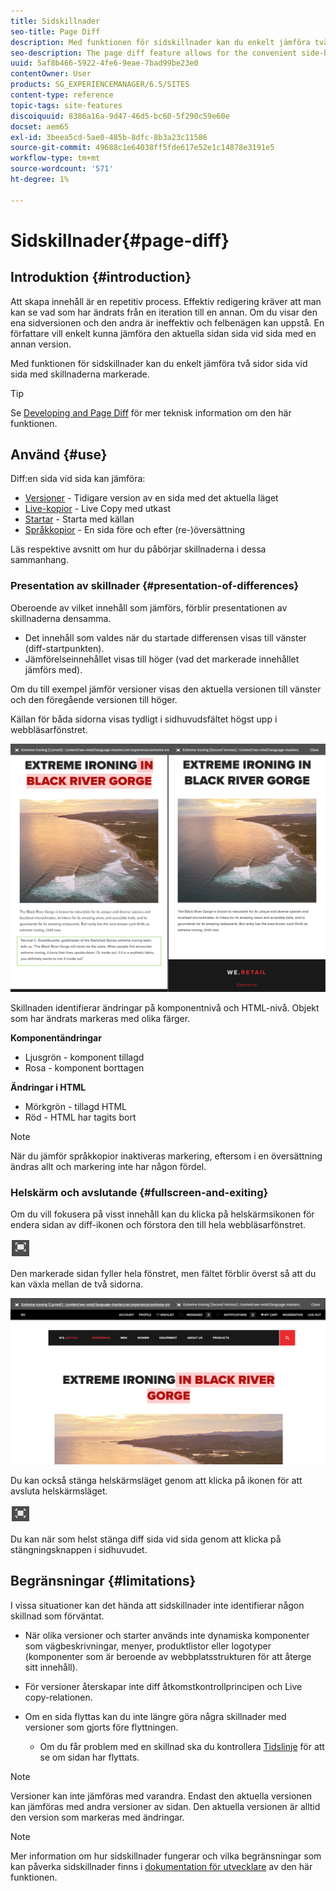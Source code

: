 ```yaml
---
title: Sidskillnader
seo-title: Page Diff
description: Med funktionen för sidskillnader kan du enkelt jämföra två sidor sida vid sida med skillnaderna markerade.
seo-description: The page diff feature allows for the convenient side-by-side comparison of two pages with their differences highlighted.
uuid: 5af8b466-5922-4fe6-9eae-7bad99be23e0
contentOwner: User
products: SG_EXPERIENCEMANAGER/6.5/SITES
content-type: reference
topic-tags: site-features
discoiquuid: 8386a16a-9d47-46d5-bc60-5f290c59e60e
docset: aem65
exl-id: 3beea5cd-5ae0-485b-8dfc-8b3a23c11586
source-git-commit: 49688c1e64038ff5fde617e52e1c14878e3191e5
workflow-type: tm+mt
source-wordcount: '571'
ht-degree: 1%

---
```


# Sidskillnader{#page-diff}

## Introduktion {#introduction}

Att skapa innehåll är en repetitiv process. Effektiv redigering kräver att man kan se vad som har ändrats från en iteration till en annan. Om du visar den ena sidversionen och den andra är ineffektiv och felbenägen kan uppstå. En författare vill enkelt kunna jämföra den aktuella sidan sida vid sida med en annan version.

Med funktionen för sidskillnader kan du enkelt jämföra två sidor sida vid sida med skillnaderna markerade.

>[!TIP]
>
>Se [Developing and Page Diff](/help/sites-developing/pagediff.md#operation-details) för mer teknisk information om den här funktionen.

## Använd {#use}

Diff:en sida vid sida kan jämföra:

* [Versioner](/help/sites-authoring/working-with-page-versions.md#comparing-a-version-with-current-page) - Tidigare version av en sida med det aktuella läget
* [Live-kopior](/help/sites-administering/msm-livecopy.md#comparing-a-live-copy-page-with-a-blueprint-page) - Live Copy med utkast
* [Startar](/help/sites-authoring/launches-editing.md#comparing-a-launch-page-to-its-source-page) - Starta med källan
* [Språkkopior](/help/sites-administering/tc-manage.md#comparing-language-copies) - En sida före och efter (re-)översättning

Läs respektive avsnitt om hur du påbörjar skillnaderna i dessa sammanhang.

### Presentation av skillnader {#presentation-of-differences}

Oberoende av vilket innehåll som jämförs, förblir presentationen av skillnaderna densamma.

* Det innehåll som valdes när du startade differensen visas till vänster (diff-startpunkten).
* Jämförelseinnehållet visas till höger (vad det markerade innehållet jämförs med).

Om du till exempel jämför versioner visas den aktuella versionen till vänster och den föregående versionen till höger.

Källan för båda sidorna visas tydligt i sidhuvudsfältet högst upp i webbläsarfönstret.

![Källa visas i rubriken](assets/chlimage_1-109.png)

Skillnaden identifierar ändringar på komponentnivå och HTML-nivå. Objekt som har ändrats markeras med olika färger.

**Komponentändringar**

* Ljusgrön - komponent tillagd
* Rosa - komponent borttagen

**Ändringar i HTML**

* Mörkgrön - tillagd HTML
* Röd - HTML har tagits bort

>[!NOTE]
>
>När du jämför språkkopior inaktiveras markering, eftersom i en översättning ändras allt och markering inte har någon fördel.

### Helskärm och avslutande {#fullscreen-and-exiting}

Om du vill fokusera på visst innehåll kan du klicka på helskärmsikonen för endera sidan av diff-ikonen och förstora den till hela webbläsarfönstret.

![Ikon för helskärmsläge](do-not-localize/chlimage_1-18.png)

Den markerade sidan fyller hela fönstret, men fältet förblir överst så att du kan växla mellan de två sidorna.

![Med fältet längst upp kan du växla mellan sidor](assets/chlimage_1-110.png)

Du kan också stänga helskärmsläget genom att klicka på ikonen för att avsluta helskärmsläget.

![Stäng helskärm](do-not-localize/chlimage_1-19.png)

Du kan när som helst stänga diff sida vid sida genom att klicka på stängningsknappen i sidhuvudet.

## Begränsningar {#limitations}

I vissa situationer kan det hända att sidskillnader inte identifierar någon skillnad som förväntat.

* När olika versioner och starter används inte dynamiska komponenter som vägbeskrivningar, menyer, produktlistor eller logotyper (komponenter som är beroende av webbplatsstrukturen för att återge sitt innehåll).
* För versioner återskapar inte diff åtkomstkontrollprincipen och Live copy-relationen.
* Om en sida flyttas kan du inte längre göra några skillnader med versioner som gjorts före flyttningen.

   * Om du får problem med en skillnad ska du kontrollera [Tidslinje](/help/sites-authoring/basic-handling.md#timeline) för att se om sidan har flyttats.

>[!NOTE]
>
>Versioner kan inte jämföras med varandra. Endast den aktuella versionen kan jämföras med andra versioner av sidan. Den aktuella versionen är alltid den version som markeras med ändringar.

>[!NOTE]
>
>Mer information om hur sidskillnader fungerar och vilka begränsningar som kan påverka sidskillnader finns i [dokumentation för utvecklare](/help/sites-developing/pagediff.md) av den här funktionen.
